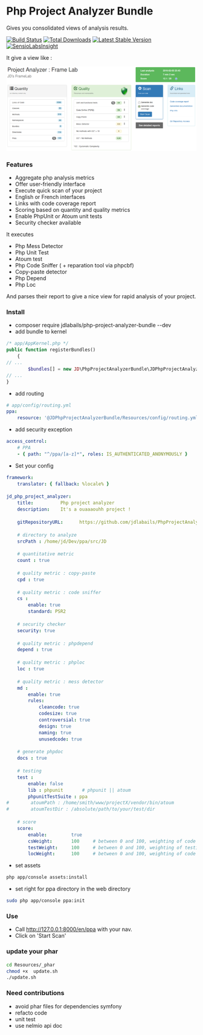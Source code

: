 # Php Project Analyzer Bundle

Gives you consolidated views of analysis results.


[![Build Status](https://travis-ci.org/jdlabails/PhpProjectAnalyzerBundle.svg?branch=master)](https://travis-ci.org/jdlabails/PhpProjectAnalyzerBundle)
[![Total Downloads](https://poser.pugx.org/jdlabails/php-project-analyzer-bundle/d/total.png)](https://packagist.org/packages/jdlabails/php-project-analyzer-bundle)
[![Latest Stable Version](https://poser.pugx.org/jdlabails/php-project-analyzer-bundle/v/stable.png)](https://packagist.org/packages/jdlabails/php-project-analyzer-bundle)
[![SensioLabsInsight](https://insight.sensiolabs.com/projects/3b03dad9-01a6-4d9e-8cb5-72a2fc8190dc/mini.png)](https://insight.sensiolabs.com/projects/3b03dad9-01a6-4d9e-8cb5-72a2fc8190dc)


It give a view like :

![](https://raw.githubusercontent.com/jdlabails/PhpProjectAnalyzerBundle/master/ppaIndex.png)


### Features
 - Aggregate php analysis metrics
 - Offer user-friendly interface
 - Execute quick scan of your project
 - English or French interfaces
 - Links with code coverage report
 - Scoring based on quantity and quality metrics
 - Enable PhpUnit or Atoum unit tests
 - Security checker available


It executes
 - Php Mess Detector
 - Php Unit Test
 - Atoum test
 - Php Code Sniffer ( + reparation tool via phpcbf)
 - Copy-paste detector
 - Php Depend
 - Php Loc

And parses their report to give a nice view for rapid analysis of your project.

### Install
 - composer require jdlabails/php-project-analyzer-bundle --dev
 - add bundle to kernel
```php
/* app/AppKernel.php */
public function registerBundles()
    {
// ...
        $bundles[] = new JD\PhpProjectAnalyzerBundle\JDPhpProjectAnalyzerBundle();
// ...
}
```
 - add routing
```yaml
# app/config/routing.yml
ppa:
    resource: '@JDPhpProjectAnalyzerBundle/Resources/config/routing.yml'
```
 - add security exception
 ```yaml
 access_control:
     # PPA
     - { path: "^/ppa/[a-z]*", roles: IS_AUTHENTICATED_ANONYMOUSLY }
 ```
 
 - Set your config
 
```yml
framework:
    translator: { fallback: %locale% }

jd_php_project_analyzer:
    title:          Php project analyzer
    description:    It's a ouaaaouhh project !

    gitRepositoryURL:      https://github.com/jdlabails/PhpProjectAnalyzerBundle

    # directory to analyze
    srcPath : /home/jd/Dev/ppa/src/JD

    # quantitative metric
    count : true

    # quality metric : copy-paste
    cpd : true

    # quality metric : code sniffer
    cs :
        enable: true
        standard: PSR2

    # security checker
    security: true

    # quality metric : phpdepend
    depend : true

    # quality metric : phploc
    loc : true

    # quality metric : mess detector
    md :
        enable: true
        rules:
            cleancode: true
            codesize: true
            controversial: true
            design: true
            naming: true
            unusedcode: true

    # generate phpdoc
    docs : true

    # testing
    test :
        enable: false
        lib : phpunit       # phpunit || atoum
        phpunitTestSuite : ppa
#        atoumPath : /home/smith/www/projectX/vendor/bin/atoum
#        atoumTestDir : /absolute/path/to/your/test/dir

    # score
    score:
        enable:         true
        csWeight:       100     # between 0 and 100, weighting of code sniffer
        testWeight:     100     # between 0 and 100, weighting of testing
        locWeight:      100     # between 0 and 100, weighting of code coverage

```


 - set assets
```bash
php app/console assets:install
```

 - set right for ppa directory in the web directory
 ```bash
 sudo php app/console ppa:init
```

### Use
 - Call http://127.0.0.1:8000/en/ppa with your nav.
 - Click on 'Start Scan'


### update your phar

```bash
cd Resources/_phar
chmod +x  update.sh
./update.sh
```

### Need contributions

 * avoid phar files for dependencies symfony
 * refacto code
 * unit test
 * use nelmio api doc
